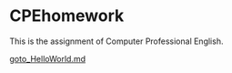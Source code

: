 # CPEhomework
This is the assignment of Computer Professional English.

[goto_HelloWorld.md](/HelloWorld.md)
